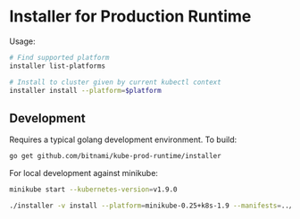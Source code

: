 # Installer for Production Runtime

Usage:

```sh
# Find supported platform
installer list-platforms

# Install to cluster given by current kubectl context
installer install --platform=$platform
```

## Development

Requires a typical golang development environment.  To build:

```sh
go get github.com/bitnami/kube-prod-runtime/installer
```

For local development against minikube:

```sh
minikube start --kubernetes-version=v1.9.0

./installer -v install --platform=minikube-0.25+k8s-1.9 --manifests=../manifests
```
